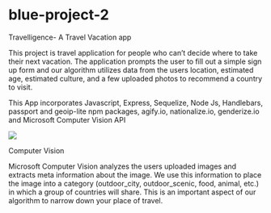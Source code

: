 # blue-project-2
Travelligence- A Travel Vacation app

This project is travel application for people who can’t decide where to take their next vacation. The application prompts the user to fill out a simple sign up form and our algorithm utilizes data from the users location, estimated age, estimated culture, and a few uploaded photos to recommend a country to visit.

This App incorporates Javascript, Express, Sequelize, Node Js, Handlebars, passport and geoip-lite npm packages, agify.io, nationalize.io, genderize.io and Microsoft Computer Vision API

![](travelform.gif)

Computer Vision

Microsoft Computer Vision analyzes the users uploaded images and extracts meta information about the image. We use this information to place the image into a category (outdoor_city, outdoor_scenic, food, animal, etc.) in which a group of countries will share.  This is an important aspect of our algorithm to narrow down your place of travel.
